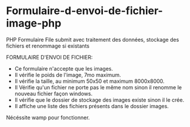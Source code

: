

# Formulaire-d-envoi-de-fichier-image-php
PHP Formulaire File submit avec traitement des données, stockage des fichiers et renommage si existants

FORMULAIRE D'ENVOI DE FICHIER:

- Ce formulaire n'accepte que les images.
- Il vérifie le poids de l'image, 7mo maximum.
- Il vérifie la taille, au minimum 50x50 et maximum 8000x8000.
- Il Vérifie qu'un fichier ne porte pas le même nom sinon il renomme le nouveau fichier façon windows.
- Il vérifie que le dossier de stockage des images existe sinon il le crée.
- Il affiche une liste des fichiers présents dans le dossier images.

Nécéssite wamp pour fonctionner.

